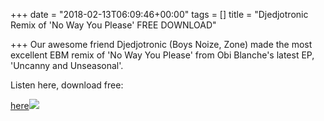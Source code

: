 +++
date = "2018-02-13T06:09:46+00:00"
tags = []
title = "Djedjotronic Remix of 'No Way You Please' FREE DOWNLOAD"

+++
Our awesome friend Djedjotronic (Boys Noize, Zone) made the most excellent EBM remix of 'No Way You Please' from Obi Blanche's latest EP, 'Uncanny and Unseasonal'.

Listen here, download free:

[here](https://soundcloud.com/raarraar/free-dl-obi-blanche-no-way-you-please-djedjotronic-remix "here")![](/uploads/2018/02/13/promo5.jpg)